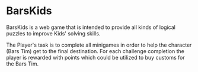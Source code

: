 # BarsKids

BarsKids is a web game that is intended to provide all kinds of logical puzzles to improve Kids' solving skills.

The Player's task is to complete all minigames in order to help the character (Bars Tim) get to the final destination.
For each challenge completion the player is rewarded with points which could be utilized to buy customs for the Bars Tim.

